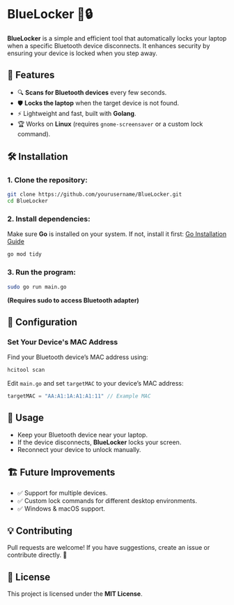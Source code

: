 # BlueLocker 🔵🔒

**BlueLocker** is a simple and efficient tool that automatically locks your laptop when a specific Bluetooth device disconnects. It enhances security by ensuring your device is locked when you step away.

## 🚀 Features
- 🔍 **Scans for Bluetooth devices** every few seconds.
- 🛡️ **Locks the laptop** when the target device is not found.
- ⚡ Lightweight and fast, built with **Golang**.
- 🏆 Works on **Linux** (requires `gnome-screensaver` or a custom lock command).

## 🛠️ Installation
### 1. Clone the repository:
```sh
git clone https://github.com/yourusername/BlueLocker.git
cd BlueLocker
```

### 2. Install dependencies:
Make sure **Go** is installed on your system. If not, install it first: [Go Installation Guide](https://go.dev/doc/install)

```sh
go mod tidy
```

### 3. Run the program:
```sh
sudo go run main.go
```
**(Requires sudo to access Bluetooth adapter)**

## 🔧 Configuration
### Set Your Device's MAC Address
Find your Bluetooth device’s MAC address using:
```sh
hcitool scan
```
Edit `main.go` and set `targetMAC` to your device’s MAC address:
```go
targetMAC = "AA:A1:1A:A1:A1:11" // Example MAC
```

## 📌 Usage
- Keep your Bluetooth device near your laptop.
- If the device disconnects, **BlueLocker** locks your screen.
- Reconnect your device to unlock manually.

## 🏗️ Future Improvements
- ✅ Support for multiple devices.
- ✅ Custom lock commands for different desktop environments.
- ✅ Windows & macOS support.

## 💡 Contributing
Pull requests are welcome! If you have suggestions, create an issue or contribute directly. 🙌

## 📜 License
This project is licensed under the **MIT License**.
